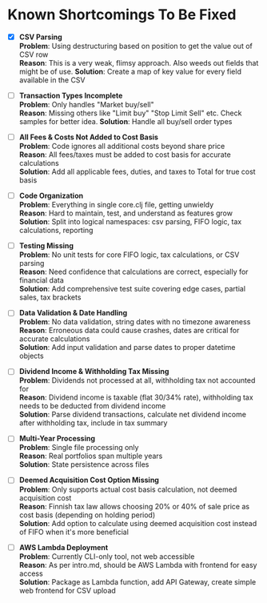 # Known Shortcomings To Be Fixed

- [x] **CSV Parsing**  
  **Problem**: Using destructuring based on position to get the value out of CSV row   
  **Reason**: This is a very weak, flimsy approach. Also weeds out fields that might be of use. 
  **Solution**: Create a map of key value for every field available in the CSV

- [ ] **Transaction Types Incomplete**  
  **Problem**: Only handles "Market buy/sell"  
  **Reason**: Missing others like "Limit buy" "Stop Limit Sell" etc. Check samples for better idea. 
  **Solution**: Handle all buy/sell order types

- [ ] **All Fees & Costs Not Added to Cost Basis**  
  **Problem**: Code ignores all additional costs beyond share price  
  **Reason**: All fees/taxes must be added to cost basis for accurate calculations  
  **Solution**: Add all applicable fees, duties, and taxes to Total for true cost basis

- [ ] **Code Organization**  
  **Problem**: Everything in single core.clj file, getting unwieldy  
  **Reason**: Hard to maintain, test, and understand as features grow  
  **Solution**: Split into logical namespaces: csv parsing, FIFO logic, tax calculations, reporting

- [ ] **Testing Missing**  
  **Problem**: No unit tests for core FIFO logic, tax calculations, or CSV parsing  
  **Reason**: Need confidence that calculations are correct, especially for financial data  
  **Solution**: Add comprehensive test suite covering edge cases, partial sales, tax brackets

- [ ] **Data Validation & Date Handling**  
  **Problem**: No data validation, string dates with no timezone awareness  
  **Reason**: Erroneous data could cause crashes, dates are critical for accurate calculations  
  **Solution**: Add input validation and parse dates to proper datetime objects

- [ ] **Dividend Income & Withholding Tax Missing**  
  **Problem**: Dividends not processed at all, withholding tax not accounted for  
  **Reason**: Dividend income is taxable (flat 30/34% rate), withholding tax needs to be deducted from dividend income  
  **Solution**: Parse dividend transactions, calculate net dividend income after withholding tax, include in tax summary

- [ ] **Multi-Year Processing**  
  **Problem**: Single file processing only  
  **Reason**: Real portfolios span multiple years  
  **Solution**: State persistence across files

- [ ] **Deemed Acquisition Cost Option Missing**  
  **Problem**: Only supports actual cost basis calculation, not deemed acquisition cost  
  **Reason**: Finnish tax law allows choosing 20% or 40% of sale price as cost basis (depending on holding period)  
  **Solution**: Add option to calculate using deemed acquisition cost instead of FIFO when it's more beneficial

- [ ] **AWS Lambda Deployment**  
  **Problem**: Currently CLI-only tool, not web accessible  
  **Reason**: As per intro.md, should be AWS Lambda with frontend for easy access  
  **Solution**: Package as Lambda function, add API Gateway, create simple web frontend for CSV upload
